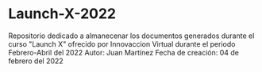 # Launch-X-2022
Repositorio dedicado a almanecenar los documentos generados durante el curso "Launch X" ofrecido por Innovaccion Virtual durante el periodo Febrero-Abril del 2022
Autor: Juan Martínez
Fecha de creación: 04 de febrero del 2022
